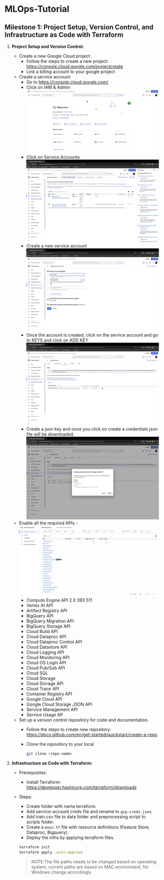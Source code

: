 # MLOps-Tutorial

## Milestone 1: Project Setup, Version Control, and Infrastructure as Code with Terraform

1. **Project Setup and Version Control:**
    - Create a new Google Cloud project.
      - Follow the steps to create a new project: https://console.cloud.google.com/projectcreate
      - Link a billing account to your google project
    - Create a service account:
      - Go to https://console.cloud.google.com/
      - Click on IAM & Admin
        ![Console](images/console.png)
      - Click on Service Accounts
        ![Service Account](images/service-account.png)
      - Create a new service account
        ![New Service Account](images/new-service-account.png)
      - Once the account is created, click on the service account and go to KEYS and click on ADD KEY
        ![Create Key](images/create-key.png)
      - Create a json key and once you click on create a credentials json file will be downloaded.
        ![JSON Key](images/json-key.png)
    - Enable all the required APIs - 
      ![Enabled APIs](images/enabled-apis.png)
        - Compute Engine API	2	0	393	511	
        - Vertex AI API
        - Artifact Registry API
        - BigQuery API
        - BigQuery Migration API
        - BigQuery Storage API
        - Cloud Build API
        - Cloud Dataproc API
        - Cloud Dataproc Control API
        - Cloud Datastore API
        - Cloud Logging API
        - Cloud Monitoring API
        - Cloud OS Login API
        - Cloud Pub/Sub API
        - Cloud SQL
        - Cloud Storage
        - Cloud Storage API
        - Cloud Trace API
        - Container Registry API
        - Google Cloud API
        - Google Cloud Storage JSON API
        - Service Management API
        - Service Usage AP
    - Set up a version control repository for code and documentation.
      - Follow the steps to create new repository: https://docs.github.com/en/get-started/quickstart/create-a-repo
      - Clone the repository to your local

        ```sh
        git clone <repo-name>
        ```

1. **Infrastructure as Code with Terraform:**
   - Prerequisites:
     - Install Terraform: https://developer.hashicorp.com/terraform/downloads
   - Steps:
      - Create folder with name terraform.
      - Add service-account creds file and rename to `gcp-creds.json`.
      - Add train.csv file to data folder and preprocessing script to scripts folder.
      - Create a `main.tf` file with resource definitions (Feature Store, Dataproc, Bigquery).
      - Deploy the infra by applying terraform files.

      ```sh
      terraform init
      terraform apply -auto-approve 
      ```

      >NOTE:The file paths needs to be changed based on operating system, current paths are based on MAC environment, for Windows change accordingly.
